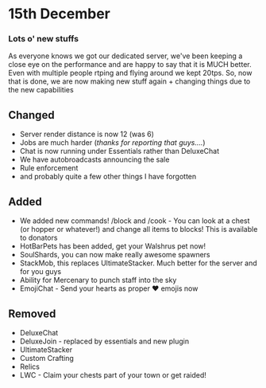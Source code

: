 # 15th December 

### Lots o' new stuffs
As everyone knows we got our dedicated server, we've been keeping a close eye on the performance and are happy to say that it is MUCH better. Even with multiple people rtping and flying around we kept 20tps.
So, now that is done, we are now making new stuff again + changing things due to the new capabilities

## Changed
* Server render distance is now 12 (was 6)
* Jobs are much harder (_thanks for reporting that guys...._)
* Chat is now running under Essentials rather than DeluxeChat
* We have autobroadcasts announcing the sale
* Rule enforcement
* and probably quite a few other things I have forgotten

## Added
* We added new commands! /block and /cook - You can look at a chest (or hopper or whatever!) and change all items to blocks! This is available to donators
* HotBarPets has been added, get your Walshrus pet now!
* SoulShards, you can now make really awesome spawners
* StackMob, this replaces UltimateStacker. Much better for the server and for you guys
* Ability for Mercenary to punch staff into the sky
* EmojiChat - Send your hearts as proper :heart: emojis now

## Removed
* DeluxeChat
* DeluxeJoin - replaced by essentials and new plugin
* UltimateStacker
* Custom Crafting
* Relics
* LWC - Claim your chests part of your town or get raided!
